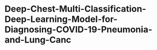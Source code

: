 # Deep-Chest-Multi-Classification-Deep-Learning-Model-for-Diagnosing-COVID-19-Pneumonia-and-Lung-Canc